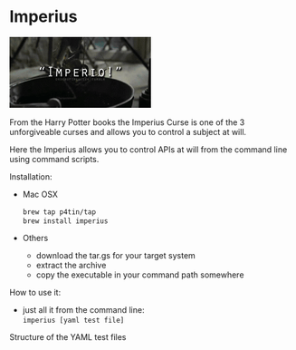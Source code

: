 # Imperius

![Imperius Curse gif](../docs/imperius.gif)

From the Harry Potter books the Imperius Curse is one of the 3  unforgiveable curses and allows you to control a subject at will.

Here the Imperius allows you to control APIs at will from the command line using command scripts.

Installation:

- Mac OSX
  ```
  brew tap p4tin/tap
  brew install imperius
  ```

- Others
  * download the tar.gs for your target system
  * extract the archive
  * copy the executable in your command path somewhere
  
How to use it:

- just all it from the command line:  
    `imperius [yaml test file]`

Structure of the YAML test files


